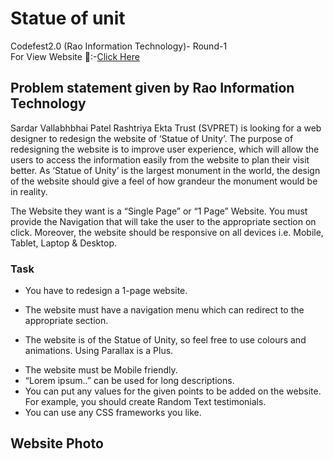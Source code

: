 # Statue of unit
Codefest2.0 (Rao Information Technology)- Round-1           
For View Website 🔗:-[Click Here](https://harrshhpattell.github.io/Statue_Of_Unity-codefest2.0-/) 

## Problem statement given by Rao Information Technology   
Sardar Vallabhbhai Patel Rashtriya Ekta Trust (SVPRET) is looking for a web designer to redesign the website of ‘Statue of Unity’. The purpose of redesigning the website is to improve user experience, which will allow the users to access the information easily from the website to plan their visit better. As ‘Statue of Unity’ is the largest monument in the world, the design of the website should give a feel of how grandeur the monument would be in reality.


The Website they want is a “Single Page” or “1 Page” Website. You must provide the Navigation that will take the user to the appropriate section on click. Moreover, the website should be responsive on all devices i.e. Mobile, Tablet, Laptop & Desktop.     

### Task    

+ You have to redesign a 1-page website.
- The website must have a navigation menu which can redirect to the appropriate section.
* The website is of the Statue of Unity, so feel free to use colours and animations. Using Parallax is a Plus.
+ The website must be Mobile friendly.
+ “Lorem ipsum..” can be used for long descriptions.
+ You can put any values for the given points to be added on the website. For example, you should create Random Text testimonials.
+ You can use any CSS frameworks you like.

## Website Photo
